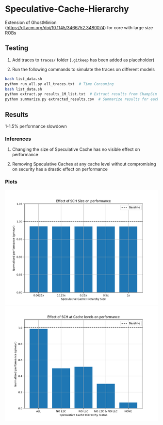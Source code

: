 # Speculative-Cache-Hierarchy

Extension of GhostMinion (https://dl.acm.org/doi/10.1145/3466752.3480074) for core with large size ROBs

## Testing

1. Add traces to `traces/` folder (`.gitkeep` has been added as placeholder)

2. Run the following commands to simulate the traces on different models

```bash
bash list_data.sh
python run_all.py all_traces.txt  # Time Consuming
bash list_data.sh
python extract.py results_1M_list.txt  # Extract results from ChampSim output
python summarize.py extracted_results.csv  # Summarize results for each trace
```

## Results

1-1.5% performance slowdown

### Inferences

1. Changing the size of Speculative Cache has no visible effect on performance

2. Removing Speculative Caches at any cache level without compromising on security has a drastic effect on performance

### Plots

![Inference 1](summary/all_spec_diff_size.png)
![Inference 2](summary/all_spec_diff_setup.png)
